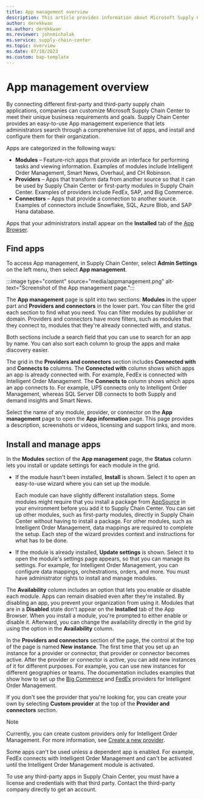 ```yaml
---
title: App management overview
description: This article provides information about Microsoft Supply Chain Center's App management.
author: derekkwan
ms.author: derekkwan
ms.reviewer: johnmichalak
ms.service: supply-chain-center
ms.topic: overview
ms.date: 07/18/2023
ms.custom: bap-template
---
```


# App management overview

By connecting different first-party and third-party supply chain applications, companies can customize Microsoft Supply Chain Center to meet their unique business requirements and goals. Supply Chain Center provides an easy-to-use App management experience that lets administrators search through a comprehensive list of apps, and install and configure them for their organization.

Apps are categorized in the following ways:

- **Modules** – Feature-rich apps that provide an interface for performing tasks and viewing information. Examples of modules include Intelligent Order Management, Smart News, Overhaul, and CH Robinson.
- **Providers** – Apps that transform data from another source so that it can be used by Supply Chain Center or first-party modules in Supply Chain Center. Examples of providers include FedEx, SAP, and Big Commerce.
- **Connectors** – Apps that provide a connection to another source. Examples of connectors include Snowflake, SQL, Azure Blob, and SAP Hana database.

Apps that your administrators install appear on the **Installed** tab of the [App Browser](../use/appbrowser.md).

## Find apps

To access App management, in Supply Chain Center, select **Admin Settings** on the left menu, then select **App management**.

:::image type="content" source="media/appmanagement.png" alt-text="Screenshot of the App management page.":::

The **App management** page is split into two sections: **Modules** in the upper part and **Providers and connectors** in the lower part. You can filter the grid each section to find what you need. You can filter modules by publisher or domain. Providers and connectors have more filters, such as modules that they connect to, modules that they're already connected with, and status.

Both sections include a search field that you can use to search for an app by name. You can also sort each column to group the apps and make discovery easier.

The grid in the **Providers and connectors** section includes **Connected with** and **Connects to** columns. The **Connected with** column shows which apps an app is already connected with. For example, FedEx is connected with Intelligent Order Management. The **Connects to** column shows which apps an app connects to. For example, UPS connects only to Intelligent Order Management, whereas SQL Server DB connects to both Supply and demand insights and Smart News.

Select the name of any module, provider, or connector on the **App management** page to open the **App information** page. This page provides a description, screenshots or videos, licensing and support links, and more.

## Install and manage apps

In the **Modules** section of the **App management** page, the **Status** column lets you install or update settings for each module in the grid. 

- If the module hasn't been installed, **Install** is shown. Select it to open an easy-to-use wizard where you can set up the module.

    Each module can have slightly different installation steps. Some modules might require that you install a package from [AppSource](https://appsource.microsoft.com/home) in your environment before you add it to Supply Chain Center. You can set up other modules, such as first-party modules, directly in Supply Chain Center without having to install a package. For other modules, such as Intelligent Order Management, data mappings are required to complete the setup. Each step of the wizard provides context and instructions for what has to be done.

- If the module is already installed, **Update settings** is shown. Select it to open the module's settings page appears, so that you can manage its settings. For example, for Intelligent Order Management, you can configure data mappings, orchestrations, orders, and more. You must have administrator rights to install and manage modules.

The **Availability** column includes an option that lets you enable or disable each module. Apps can remain disabled even after they're installed. By disabling an app, you prevent your organization from using it. Modules that are in a **Disabled** state don't appear on the **Installed** tab of the App Browser. When you install a module, you're prompted to either enable or disable it. Afterward, you can change the availability directly in the grid by using the option in the **Availability** column.

In the **Providers and connectors** section of the page, the control at the top of the page is named **New instance**. The first time that you set up an instance for a provider or connector, that provider or connector becomes active. After the provider or connector is active, you can add new instances of it for different purposes. For example, you can use new instances for different geographies or teams. The documentation includes examples that show how to set up the [Big Commerce](/dynamics365/intelligent-order-management/set-up-bigcommerce-provider) and [FedEx](/dynamics365/intelligent-order-management/set-up-fedex-provider) providers for Intelligent Order Management.

If you don't see the provider that you're looking for, you can create your own by selecting **Custom provider** at the top of the **Provider and connectors** section.

> [!NOTE]
> Currently, you can create custom providers only for Intelligent Order Management. For more information, see [Create a new provider](/dynamics365/intelligent-order-management/create-new-provider).

Some apps can't be used unless a dependent app is enabled. For example, FedEx connects with Intelligent Order Management and can't be activated until the Intelligent Order Management module is activated.

To use any third-party apps in Supply Chain Center, you must have a license and credentials with that third party. Contact the third-party company directly to get an account.
